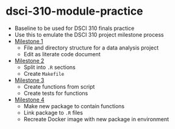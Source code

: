# dsci-310-module-practice

- Baseline to be used for DSCI 310 finals practice
- Use this to emulate the DSCI 310 project milestone process
- [Milestone 1](https://ubc-dsci.github.io/dsci-310-student/project/m1.html)
  - File and directory structure for a data analysis project
  - Edit as literate code document
- [Milestone 2](https://ubc-dsci.github.io/dsci-310-student/project/m2.html)
  - Split into `.R` sections
  - Create `Makefile`
- [Milestone 3](https://ubc-dsci.github.io/dsci-310-student/project/m3.html)
  - Create functions from script
  - Create tests for functions
- [Milestone 4](https://ubc-dsci.github.io/dsci-310-student/project/m4.html)
  - Make new package to contain functions
  - Link package to `.R` files
  - Recreate Docker image with new package in environment
